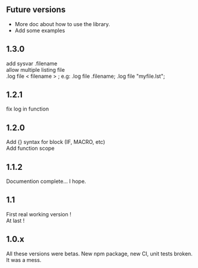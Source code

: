 
## Future versions
- More doc about how to use the library.
- Add some examples

## 1.3.0
add sysvar .filename  
allow multiple listing file  
.log file < filename > ; e.g: .log file .filename; .log file "myfile.lst";

## 1.2.1
fix log in function

## 1.2.0
Add {} syntax for block (IF, MACRO, etc)  
Add function scope

## 1.1.2
Documention complete... I hope.  

## 1.1
First real working version !  
At last !

## 1.0.x
All these versions were betas. New npm package, new CI, unit tests broken.  
It was a mess.
